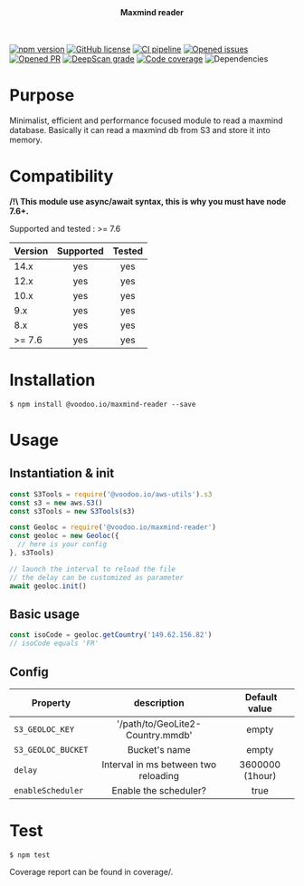 <div align="center">
<b>Maxmind reader</b><br/>
<br/><br/>
</div>

[![npm version](https://badge.fury.io/js/%40voodoo.io%2Fmaxmind-reader.svg)](https://badge.fury.io/js/%40voodoo.io%2Fmaxmind-reader)
[![GitHub license](https://img.shields.io/github/license/VoodooTeam/maxmind-reader)](https://github.com/VoodooTeam/maxmind-reader/blob/master/LICENSE)
[![CI pipeline](https://github.com/VoodooTeam/maxmind-reader/workflows/Node.js%20CI/badge.svg)](https://github.com/VoodooTeam/maxmind-reader/actions?query=workflow%3A%22Node.js+CI%22)
[![Opened issues](https://img.shields.io/github/issues-raw/VoodooTeam/maxmind-reader)](https://github.com/VoodooTeam/maxmind-reader/issues)
[![Opened PR](https://img.shields.io/github/issues-pr-raw/VoodooTeam/maxmind-reader)](https://github.com/VoodooTeam/maxmind-reader/pulls)
[![DeepScan grade](https://deepscan.io/api/teams/12068/projects/15411/branches/307224/badge/grade.svg)](https://deepscan.io/dashboard#view=project&tid=12068&pid=15411&bid=307224)
[![Code coverage](https://codecov.io/gh/VoodooTeam/maxmind-reader/branch/master/graph/badge.svg)](https://codecov.io/gh/VoodooTeam/maxmind-reader)
![Dependencies](https://img.shields.io/david/VoodooTeam/maxmind-reader)


# Purpose

Minimalist, efficient and performance focused module to read a maxmind database.
Basically it can read a maxmind db from S3 and store it into memory.

# Compatibility

**/!\ This module use async/await syntax, this is why you must have node 7.6+.**

Supported and tested : >= 7.6

| Version       | Supported     | Tested         |
| ------------- |:-------------:|:--------------:|
| 14.x          | yes           | yes            |
| 12.x          | yes           | yes            |
| 10.x          | yes           | yes            |
| 9.x           | yes           | yes            |
| 8.x           | yes           | yes            |
| >= 7.6        | yes           | yes            |

# Installation

```console
$ npm install @voodoo.io/maxmind-reader --save
```

# Usage

## Instantiation & init

```javascript
const S3Tools = require('@voodoo.io/aws-utils').s3
const s3 = new aws.S3()
const s3Tools = new S3Tools(s3)

const Geoloc = require('@voodoo.io/maxmind-reader')
const geoloc = new Geoloc({
  // here is your config
}, s3Tools)

// launch the interval to reload the file
// the delay can be customized as parameter
await geoloc.init()
```

## Basic usage
```javascript
const isoCode = geoloc.getCountry('149.62.156.82')
// isoCode equals 'FR'
```

## Config

| Property           | description                              | Default value  |
| -------------------|:----------------------------------------:|:--------------:|
| `S3_GEOLOC_KEY`    | '/path/to/GeoLite2-Country.mmdb'         | empty          |
| `S3_GEOLOC_BUCKET` | Bucket's name                            | empty          |
| `delay`            | Interval in ms between two reloading     | 3600000 (1hour)|
| `enableScheduler`  | Enable the scheduler?                    | true           |

# Test

```console
$ npm test
```

Coverage report can be found in coverage/.
